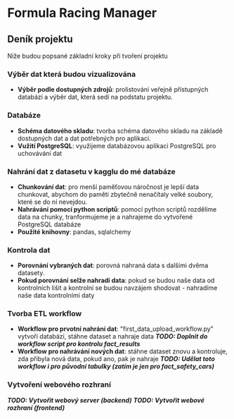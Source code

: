 # Formula Racing Manager

## Deník projektu
Níže budou popsané základní kroky při tvoření projektu

### Výběr dat která budou vizualizována
- **Výběr podle dostupných zdrojů**: prolistování veřejně přístupných databází a výběr dat, která sedí na podstatu projektu.

### Databáze
- **Schéma datového skladu**: tvorba schéma datového skladu na základě dostupných dat a dat potřebných pro aplikaci.
- **Vužití PostgreSQL**: využijeme databázovou aplikaci PostgreSQL pro uchovávání dat

### Nahrání dat z datasetu v kagglu do mé databáze
- **Chunkování dat**: pro menší paměťovou náročnost je lepší data chunkovat, abychom do paměti zbytečně nenačítaly velké soubory, které se do ní nevejdou.
- **Nahrávání pomocí python scriptů**: pomocí python scriptů rozdělíme data na chunky, tranformujeme je a nahrajeme do vytvořené PostgreSQL databáze
- **Použité knihovny**: pandas, sqlalchemy

### Kontrola dat
- **Porovnání vybraných dat**: porovná nahraná data s dalšími dvěma datasety.
- **Pokud porovnání selže nahradí data**: pokud se budou naše data od kontrolních lišit a kontrolní se budou navzájem shodovat - nahradíme naše data kontrolními daty

### Tvorba ETL workflow
- **Workflow pro prvotní nahrání dat**: "first_data_upload_workflow.py" vytvoří databázi, stáhne dataset a nahraje data 
 ***TODO: Doplnit do workflow script pro kontrolu fact_results***
- **Workflow pro nahrávání nových dat**: stáhne dataset znovu a kontroluje, zda přibyla nová data, pokud ano, pak je nahraje 
 ***TODO: Udělat toto workflow i pro původní tabulky (zatím je jen pro fact_safety_cars)***

### Vytvoření webového rozhraní
***TODO: Vytvořit webový server (backend)***
***TODO: Vytvořit webové rozhraní (frontend)***

